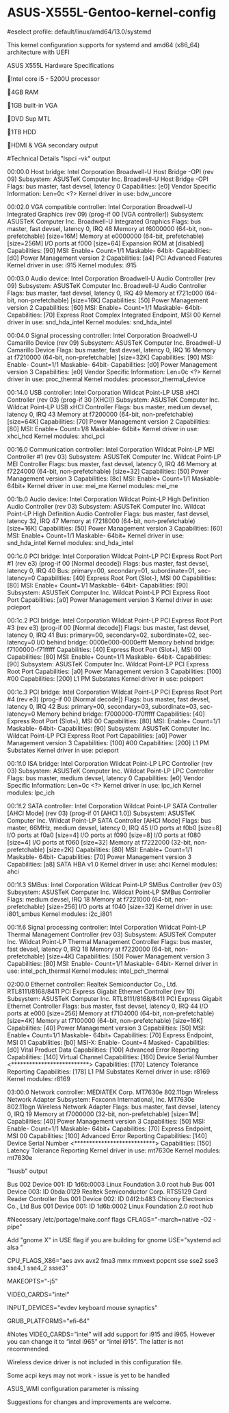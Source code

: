 # ASUS-X555L-Gentoo-kernel-config

#eselect profile: default/linux/amd64/13.0/systemd

This kernel configuration supports for systemd and amd64 (x86_64) architecture with UEFI

ASUS X555L Hardware Specifications

Intel core i5 - 5200U processor

4GB RAM

1GB built-in VGA

DVD Sup MTL

1TB HDD

HDMI & VGA secondary output

#Technical Details
"lspci -vk" output

00:00.0 Host bridge: Intel Corporation Broadwell-U Host Bridge -OPI (rev 09)
	Subsystem: ASUSTeK Computer Inc. Broadwell-U Host Bridge -OPI
	Flags: bus master, fast devsel, latency 0
	Capabilities: [e0] Vendor Specific Information: Len=0c <?>
	Kernel driver in use: bdw_uncore

00:02.0 VGA compatible controller: Intel Corporation Broadwell-U Integrated Graphics (rev 09) (prog-if 00 [VGA controller])
	Subsystem: ASUSTeK Computer Inc. Broadwell-U Integrated Graphics
	Flags: bus master, fast devsel, latency 0, IRQ 48
	Memory at f6000000 (64-bit, non-prefetchable) [size=16M]
	Memory at e0000000 (64-bit, prefetchable) [size=256M]
	I/O ports at f000 [size=64]
	Expansion ROM at <unassigned> [disabled]
	Capabilities: [90] MSI: Enable+ Count=1/1 Maskable- 64bit-
	Capabilities: [d0] Power Management version 2
	Capabilities: [a4] PCI Advanced Features
	Kernel driver in use: i915
	Kernel modules: i915

00:03.0 Audio device: Intel Corporation Broadwell-U Audio Controller (rev 09)
	Subsystem: ASUSTeK Computer Inc. Broadwell-U Audio Controller
	Flags: bus master, fast devsel, latency 0, IRQ 49
	Memory at f721c000 (64-bit, non-prefetchable) [size=16K]
	Capabilities: [50] Power Management version 2
	Capabilities: [60] MSI: Enable+ Count=1/1 Maskable- 64bit-
	Capabilities: [70] Express Root Complex Integrated Endpoint, MSI 00
	Kernel driver in use: snd_hda_intel
	Kernel modules: snd_hda_intel

00:04.0 Signal processing controller: Intel Corporation Broadwell-U Camarillo Device (rev 09)
	Subsystem: ASUSTeK Computer Inc. Broadwell-U Camarillo Device
	Flags: bus master, fast devsel, latency 0, IRQ 16
	Memory at f7210000 (64-bit, non-prefetchable) [size=32K]
	Capabilities: [90] MSI: Enable- Count=1/1 Maskable- 64bit-
	Capabilities: [d0] Power Management version 3
	Capabilities: [e0] Vendor Specific Information: Len=0c <?>
	Kernel driver in use: proc_thermal
	Kernel modules: processor_thermal_device

00:14.0 USB controller: Intel Corporation Wildcat Point-LP USB xHCI Controller (rev 03) (prog-if 30 [XHCI])
	Subsystem: ASUSTeK Computer Inc. Wildcat Point-LP USB xHCI Controller
	Flags: bus master, medium devsel, latency 0, IRQ 43
	Memory at f7200000 (64-bit, non-prefetchable) [size=64K]
	Capabilities: [70] Power Management version 2
	Capabilities: [80] MSI: Enable+ Count=1/8 Maskable- 64bit+
	Kernel driver in use: xhci_hcd
	Kernel modules: xhci_pci

00:16.0 Communication controller: Intel Corporation Wildcat Point-LP MEI Controller #1 (rev 03)
	Subsystem: ASUSTeK Computer Inc. Wildcat Point-LP MEI Controller
	Flags: bus master, fast devsel, latency 0, IRQ 46
	Memory at f7224000 (64-bit, non-prefetchable) [size=32]
	Capabilities: [50] Power Management version 3
	Capabilities: [8c] MSI: Enable+ Count=1/1 Maskable- 64bit+
	Kernel driver in use: mei_me
	Kernel modules: mei_me

00:1b.0 Audio device: Intel Corporation Wildcat Point-LP High Definition Audio Controller (rev 03)
	Subsystem: ASUSTeK Computer Inc. Wildcat Point-LP High Definition Audio Controller
	Flags: bus master, fast devsel, latency 32, IRQ 47
	Memory at f7218000 (64-bit, non-prefetchable) [size=16K]
	Capabilities: [50] Power Management version 3
	Capabilities: [60] MSI: Enable+ Count=1/1 Maskable- 64bit+
	Kernel driver in use: snd_hda_intel
	Kernel modules: snd_hda_intel

00:1c.0 PCI bridge: Intel Corporation Wildcat Point-LP PCI Express Root Port #1 (rev e3) (prog-if 00 [Normal decode])
	Flags: bus master, fast devsel, latency 0, IRQ 40
	Bus: primary=00, secondary=01, subordinate=01, sec-latency=0
	Capabilities: [40] Express Root Port (Slot-), MSI 00
	Capabilities: [80] MSI: Enable+ Count=1/1 Maskable- 64bit-
	Capabilities: [90] Subsystem: ASUSTeK Computer Inc. Wildcat Point-LP PCI Express Root Port
	Capabilities: [a0] Power Management version 3
	Kernel driver in use: pcieport

00:1c.2 PCI bridge: Intel Corporation Wildcat Point-LP PCI Express Root Port #3 (rev e3) (prog-if 00 [Normal decode])
	Flags: bus master, fast devsel, latency 0, IRQ 41
	Bus: primary=00, secondary=02, subordinate=02, sec-latency=0
	I/O behind bridge: 0000e000-0000efff
	Memory behind bridge: f7100000-f71fffff
	Capabilities: [40] Express Root Port (Slot+), MSI 00
	Capabilities: [80] MSI: Enable+ Count=1/1 Maskable- 64bit-
	Capabilities: [90] Subsystem: ASUSTeK Computer Inc. Wildcat Point-LP PCI Express Root Port
	Capabilities: [a0] Power Management version 3
	Capabilities: [100] #00
	Capabilities: [200] L1 PM Substates
	Kernel driver in use: pcieport

00:1c.3 PCI bridge: Intel Corporation Wildcat Point-LP PCI Express Root Port #4 (rev e3) (prog-if 00 [Normal decode])
	Flags: bus master, fast devsel, latency 0, IRQ 42
	Bus: primary=00, secondary=03, subordinate=03, sec-latency=0
	Memory behind bridge: f7000000-f70fffff
	Capabilities: [40] Express Root Port (Slot+), MSI 00
	Capabilities: [80] MSI: Enable+ Count=1/1 Maskable- 64bit-
	Capabilities: [90] Subsystem: ASUSTeK Computer Inc. Wildcat Point-LP PCI Express Root Port
	Capabilities: [a0] Power Management version 3
	Capabilities: [100] #00
	Capabilities: [200] L1 PM Substates
	Kernel driver in use: pcieport

00:1f.0 ISA bridge: Intel Corporation Wildcat Point-LP LPC Controller (rev 03)
	Subsystem: ASUSTeK Computer Inc. Wildcat Point-LP LPC Controller
	Flags: bus master, medium devsel, latency 0
	Capabilities: [e0] Vendor Specific Information: Len=0c <?>
	Kernel driver in use: lpc_ich
	Kernel modules: lpc_ich

00:1f.2 SATA controller: Intel Corporation Wildcat Point-LP SATA Controller [AHCI Mode] (rev 03) (prog-if 01 [AHCI 1.0])
	Subsystem: ASUSTeK Computer Inc. Wildcat Point-LP SATA Controller [AHCI Mode]
	Flags: bus master, 66MHz, medium devsel, latency 0, IRQ 45
	I/O ports at f0b0 [size=8]
	I/O ports at f0a0 [size=4]
	I/O ports at f090 [size=8]
	I/O ports at f080 [size=4]
	I/O ports at f060 [size=32]
	Memory at f7222000 (32-bit, non-prefetchable) [size=2K]
	Capabilities: [80] MSI: Enable+ Count=1/1 Maskable- 64bit-
	Capabilities: [70] Power Management version 3
	Capabilities: [a8] SATA HBA v1.0
	Kernel driver in use: ahci
	Kernel modules: ahci

00:1f.3 SMBus: Intel Corporation Wildcat Point-LP SMBus Controller (rev 03)
	Subsystem: ASUSTeK Computer Inc. Wildcat Point-LP SMBus Controller
	Flags: medium devsel, IRQ 18
	Memory at f7221000 (64-bit, non-prefetchable) [size=256]
	I/O ports at f040 [size=32]
	Kernel driver in use: i801_smbus
	Kernel modules: i2c_i801

00:1f.6 Signal processing controller: Intel Corporation Wildcat Point-LP Thermal Management Controller (rev 03)
	Subsystem: ASUSTeK Computer Inc. Wildcat Point-LP Thermal Management Controller
	Flags: bus master, fast devsel, latency 0, IRQ 18
	Memory at f7220000 (64-bit, non-prefetchable) [size=4K]
	Capabilities: [50] Power Management version 3
	Capabilities: [80] MSI: Enable- Count=1/1 Maskable- 64bit-
	Kernel driver in use: intel_pch_thermal
	Kernel modules: intel_pch_thermal

02:00.0 Ethernet controller: Realtek Semiconductor Co., Ltd. RTL8111/8168/8411 PCI Express Gigabit Ethernet Controller (rev 10)
	Subsystem: ASUSTeK Computer Inc. RTL8111/8168/8411 PCI Express Gigabit Ethernet Controller
	Flags: bus master, fast devsel, latency 0, IRQ 44
	I/O ports at e000 [size=256]
	Memory at f7104000 (64-bit, non-prefetchable) [size=4K]
	Memory at f7100000 (64-bit, non-prefetchable) [size=16K]
	Capabilities: [40] Power Management version 3
	Capabilities: [50] MSI: Enable+ Count=1/1 Maskable- 64bit+
	Capabilities: [70] Express Endpoint, MSI 01
	Capabilities: [b0] MSI-X: Enable- Count=4 Masked-
	Capabilities: [d0] Vital Product Data
	Capabilities: [100] Advanced Error Reporting
	Capabilities: [140] Virtual Channel
	Capabilities: [160] Device Serial Number <**************************>
	Capabilities: [170] Latency Tolerance Reporting
	Capabilities: [178] L1 PM Substates
	Kernel driver in use: r8169
	Kernel modules: r8169

03:00.0 Network controller: MEDIATEK Corp. MT7630e 802.11bgn Wireless Network Adapter
	Subsystem: Foxconn International, Inc. MT7630e 802.11bgn Wireless Network Adapter
	Flags: bus master, fast devsel, latency 0, IRQ 19
	Memory at f7000000 (32-bit, non-prefetchable) [size=1M]
	Capabilities: [40] Power Management version 3
	Capabilities: [50] MSI: Enable- Count=1/1 Maskable- 64bit+
	Capabilities: [70] Express Endpoint, MSI 00
	Capabilities: [100] Advanced Error Reporting
	Capabilities: [140] Device Serial Number <***************************>
	Capabilities: [150] Latency Tolerance Reporting
	Kernel driver in use: mt7630e
	Kernel modules: mt7630e

"lsusb" output

Bus 002 Device 001: ID 1d6b:0003 Linux Foundation 3.0 root hub
Bus 001 Device 003: ID 0bda:0129 Realtek Semiconductor Corp. RTS5129 Card Reader Controller
Bus 001 Device 002: ID 04f2:b483 Chicony Electronics Co., Ltd 
Bus 001 Device 001: ID 1d6b:0002 Linux Foundation 2.0 root hub

#Necessary /etc/portage/make.conf flags
CFLAGS="-march=native -O2 -pipe"

Add "gnome X" in USE flag if you are building for gnome
USE="systemd acl alsa "

CPU_FLAGS_X86="aes avx avx2 fma3 mmx mmxext popcnt sse sse2 sse3 sse4_1 sse4_2 ssse3"

MAKEOPTS="-j5"

VIDEO_CARDS="intel"

INPUT_DEVICES="evdev keyboard mouse synaptics"

GRUB_PLATFORMS="efi-64"

#Notes
VIDEO_CARDS=”intel” will add support for i915 and i965. However you can change it to “intel i965” or “intel i915”. The latter is not recommended.

Wireless device driver is not included in this configuration file.

Some acpi keys may not work - issue is yet to be handled

ASUS_WMI configuration parameter is missing

Suggestions for changes and improvements are welcome.
